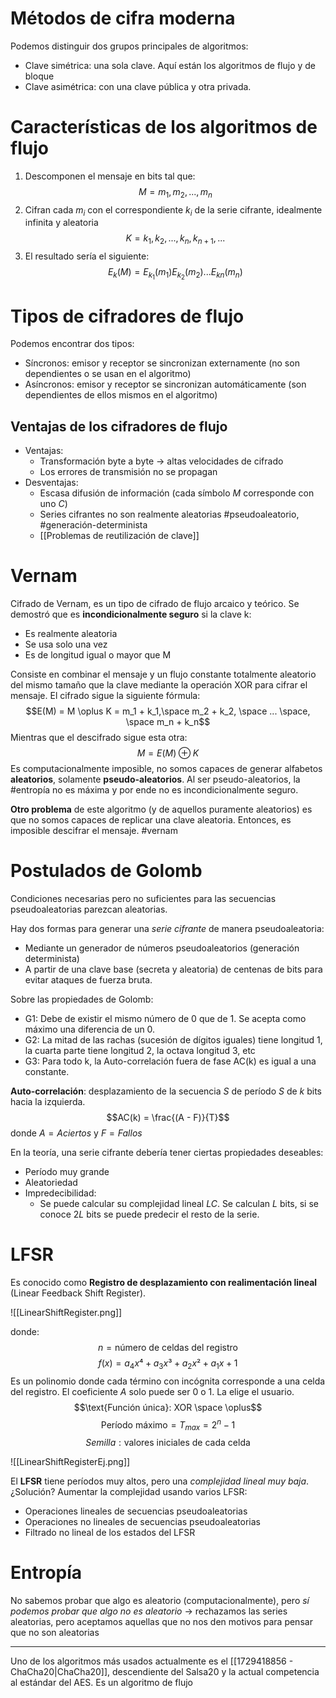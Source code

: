 # Métodos de cifra moderna

Podemos distinguir dos grupos principales de algoritmos:
- Clave simétrica: una sola clave. Aquí están los algoritmos de flujo y de bloque
- Clave asimétrica: con una clave pública y otra privada.

# Características de los algoritmos de flujo

1. Descomponen el mensaje en bits tal que:
$$M = m_1, m_2, ..., m_n$$
2. Cifran cada $m_i$ con el correspondiente $k_i$ de la serie cifrante, idealmente infinita y aleatoria
$$K = k_1, k_2, ..., k_n, k_{n+1},...$$
3. El resultado sería el siguiente:
$$E_k(M) = E_{k_1}(m_1) E_{k_2}(m_2)... E_{kn}(m_n)$$

# Tipos de cifradores de flujo

Podemos encontrar dos tipos:
- Síncronos: emisor y receptor se sincronizan externamente (no son dependientes o se usan en el algoritmo)
- Asíncronos: emisor y receptor se sincronizan automáticamente (son dependientes de ellos mismos en el algoritmo)

## Ventajas de los cifradores de flujo

- Ventajas:
	- Transformación byte a byte -> altas velocidades de cifrado
	- Los errores de transmisión no se propagan
- Desventajas:
	- Escasa difusión de información (cada símbolo $M$ corresponde con uno $C$)
	- Series cifrantes no son realmente aleatorias #pseudoaleatorio, #generación-determinista
	- [[Problemas de reutilización de clave]] 

# Vernam

Cifrado de Vernam, es un tipo de cifrado de flujo arcaico y teórico. Se demostró que es **incondicionalmente seguro** si la clave k:
- Es realmente aleatoria
- Se usa solo una vez
- Es de longitud igual o mayor que M

Consiste en combinar el mensaje y un flujo constante totalmente aleatorio del mismo tamaño que la clave mediante la operación XOR para cifrar el mensaje. 
El cifrado sigue la siguiente fórmula:
$$E(M) = M \oplus K = m_1 + k_1,\space m_2 + k_2, \space ... \space, \space m_n + k_n$$
Mientras que el descifrado sigue esta otra:
$$M = E(M) \oplus K$$
Es computacionalmente imposible, no somos capaces de generar alfabetos **aleatorios**, solamente **pseudo-aleatorios**. Al ser pseudo-aleatorios, la #entropía no es máxima y por ende no es incondicionalmente seguro.

**Otro problema** de este algoritmo (y de aquellos puramente aleatorios) es que no somos capaces de replicar una clave aleatoria. Entonces, es imposible descifrar el mensaje.
#vernam 

# Postulados de Golomb

Condiciones necesarias pero no suficientes para las secuencias pseudoaleatorias parezcan aleatorias.

Hay dos formas para generar una *serie cifrante* de manera pseudoaleatoria:
- Mediante un generador de números pseudoaleatorios (generación determinista)
- A partir de una clave base (secreta y aleatoria) de centenas de bits para evitar ataques de fuerza bruta.

Sobre las propiedades de Golomb:
- G1: Debe de existir el mismo número de 0 que de 1. Se acepta como máximo una diferencia de un 0.
- G2: La mitad de las rachas (sucesión de dígitos iguales) tiene longitud 1, la
cuarta parte tiene longitud 2, la octava longitud 3, etc
- G3: Para todo k, la Auto-correlación fuera de fase AC(k) es igual a una constante.

**Auto-correlación**: desplazamiento de la secuencia $S$ de período $S$ de $k$ bits hacia la izquierda.
$$AC(k) = \frac{(A - F)}{T}$$
donde $A = Aciertos$ y $F = Fallos$

En la teoría, una serie cifrante debería tener ciertas propiedades deseables:
- Período muy grande
- Aleatoriedad
- Impredecibilidad:
	- Se puede calcular su complejidad lineal $LC$. Se calculan $L$ bits, si se conoce $2L$ bits se puede predecir el resto de la serie.

# LFSR

Es conocido como **Registro de desplazamiento con realimentación lineal** (Linear Feedback Shift Register). 

![[LinearShiftRegister.png]] 

donde:
$$n = \text{número de celdas del registro}$$
$$f(x) = a_4x⁴+a_3x³+a_2x²+a_1x+1$$
Es un polinomio donde cada término con incógnita corresponde a una celda del registro. El coeficiente $A$ solo puede ser 0 o 1. La elige el usuario.
$$\text{Función única}: XOR \space \oplus$$
$$\text{Período máximo} = T_{max} = 2^n -1$$
$$Semilla: \text{valores iniciales de cada celda}$$

![[LinearShiftRegisterEj.png]]

El **LFSR** tiene períodos muy altos, pero una *complejidad lineal muy baja*. ¿Solución? Aumentar la complejidad usando varios LFSR:
- Operaciones lineales de secuencias pseudoaleatorias
- Operaciones no lineales de secuencias pseudoaleatorias
- Filtrado no lineal de los estados del LFSR

# Entropía

No sabemos probar que algo es aleatorio (computacionalmente), pero *sí podemos probar que algo no es aleatorio* -> rechazamos las series aleatorias, pero aceptamos aquellas que no nos den motivos para pensar que no son aleatorias

***
Uno de los algoritmos más usados actualmente es el [[1729418856 - ChaCha20|ChaCha20]], descendiente del Salsa20 y la actual competencia al estándar del AES. Es un algoritmo de flujo

